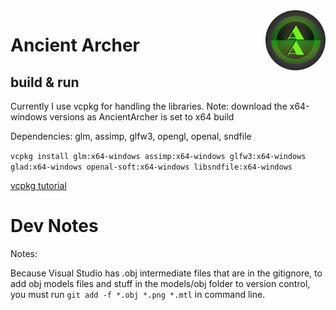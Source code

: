 <img src="AncientArcher.png" height="96px" align="right">

# Ancient Archer

## build & run

Currently I use vcpkg for handling the libraries. Note: download the x64-windows versions as AncientArcher is set to x64 build

Dependencies: glm, assimp, glfw3, opengl, openal, sndfile

`vcpkg install glm:x64-windows assimp:x64-windows glfw3:x64-windows glad:x64-windows openal-soft:x64-windows libsndfile:x64-windows`

[vcpkg tutorial](https://youtu.be/pSirBt4OgXQ)

# Dev Notes

Notes:

Because Visual Studio has .obj intermediate files that are in the gitignore, to add obj models files and stuff in the models/obj folder to version control, you must run `git add -f *.obj *.png *.mtl` in command line.
